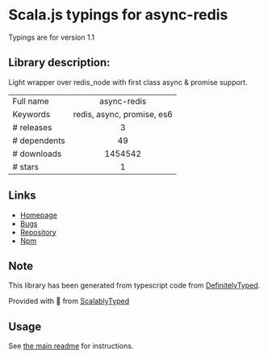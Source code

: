 
# Scala.js typings for async-redis

Typings are for version 1.1

## Library description:
Light wrapper over redis_node with first class async & promise support.

|                    |                 |
| ------------------ | :-------------: |
| Full name          | async-redis |
| Keywords           | redis, async, promise, es6 |
| # releases         | 3 |
| # dependents       | 49 |
| # downloads        | 1454542 |
| # stars            | 1 |

## Links
- [Homepage](https://github.com/moaxaca/async-redis#readme)
- [Bugs](https://github.com/moaxaca/async-redis/issues)
- [Repository](https://github.com/moaxaca/async-redis)
- [Npm](https://www.npmjs.com/package/async-redis)
    


## Note
This library has been generated from typescript code from [DefinitelyTyped](https://definitelytyped.org).

Provided with :purple_heart: from [ScalablyTyped](https://github.com/oyvindberg/ScalablyTyped)

## Usage
See [the main readme](../../readme.md) for instructions.


